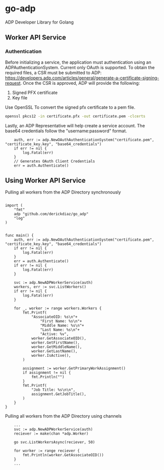 # go-adp
ADP Developer Library for Golang


## Worker API Service

### Authentication
Before initializing a service, the application must authentication using an ADPAuthenticationSystem. Current only OAuth is supported.
To obtain the required files, a CSR must be submitted to ADP: https://developers.adp.com/articles/general/generate-a-certificate-signing-request.
Once the CSR is approved, ADP will provide the following:

1. Signed PFX certificate
2. Key file

Use OpenSSL To convert the signed pfx certificate to a pem file.

```bash
openssl pkcs12 -in certificate.pfx -out certificate.pem -clcerts
```

Lastly, an ADP Representative will help create a service account. The base64 credentials follow the "username:password" format.

```golang
    auth, err := adp.NewOAuthAuthenticationSystem("certificate.pem", "certificate_key.key", "base64_credentials")
    if err != nil {
        log.Fatal(err)
    }
    // Generates OAuth Client Credentials
    err = auth.Authenticate()
```

## Using Worker API Service

Pulling all workers from the ADP Directory synchronously
```golang

import (
    "fmt"
    adp "github.com/derickdiaz/go_adp"
    "log"
)


func main() {
    auth, err := adp.NewOAuthAuthenticationSystem("certificate.pem", "certificate_key.key", "base64_credentials")
    if err != nil {
        log.Fatal(err)
    }
    err = auth.Authenticate()
    if err != nil {
        log.Fatal(err)
    }

    svc := adp.NewADPWorkerService(auth)
    workers, err := svc.ListWorkers()
    if err != nil {
        log.Fatal(err)
    }

    for _, worker := range workers.Workers {
        fmt.Printf(
            "AssociateOID: %s\n"+
                "First Name: %s\n"+
                "Middle Name: %s\n"+
                "Last Name: %s\n"+
                "Active: %v",
            worker.GetAssociateOID(),
            worker.GetFirstName(),
            worker.GetMiddleName(),
            worker.GetLastName(),
            worker.IsActive(),
        )

        assignment := worker.GetPrimaryWorkAssignment()
        if assignment != nil {
            fmt.Println("")
        }
        fmt.Printf(
            "Job Title: %s\n\n",
            assignment.GetJobTitle(),
        )
    } 
}
```

Pulling all workers from the ADP Directory using channels
``` golang
    ...
	svc := adp.NewADPWorkerService(auth)
	reciever := make(chan *adp.Worker)

	go svc.ListWorkersAsync(reciever, 50)

	for worker := range reciever {
		fmt.Println(worker.GetAssociateOID())
	}
    ...
```